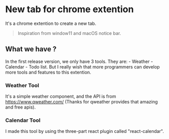 # New tab for chrome extention

It's a chrome extention to create a new tab.

> Inspiration from window11 and macOS notice bar.

## What we have ?

In the first release version, we only have 3 tools.
They are: - Weather - Calendar - Todo list.
But I really wish that more programmers can develop more tools and features to this extention.

### Weather Tool

It's a simple weather component, and the API is from https://www.qweather.com/ (Thanks for qweather provides that amazing and free apis).

### Calendar Tool

I made this tool by using the three-part react plugin called "react-calendar".
